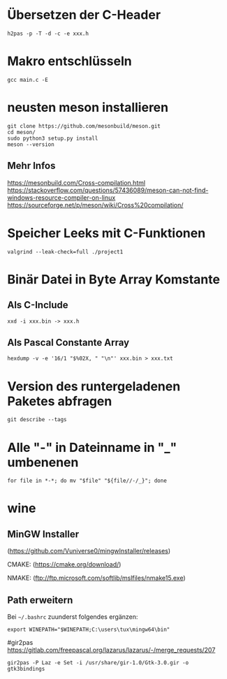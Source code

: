 # Übersetzen der C-Header
```
h2pas -p -T -d -c -e xxx.h
```

# Makro entschlüsseln
```
gcc main.c -E
```

# neusten meson installieren
```
git clone https://github.com/mesonbuild/meson.git
cd meson/
sudo python3 setup.py install
meson --version
```

## Mehr Infos
https://mesonbuild.com/Cross-compilation.html
https://stackoverflow.com/questions/57436089/meson-can-not-find-windows-resource-compiler-on-linux
https://sourceforge.net/p/meson/wiki/Cross%20compilation/

# Speicher Leeks mit C-Funktionen

`valgrind --leak-check=full ./project1`

# Binär Datei in Byte Array Komstante

## Als C-Include
`xxd -i xxx.bin -> xxx.h`

## Als Pascal Constante Array
`hexdump -v -e '16/1 "$%02X, " "\n"' xxx.bin > xxx.txt`


# Version des runtergeladenen Paketes abfragen
`git describe --tags`

# Alle "-" in Dateinname in "_" umbenenen
```
for file in *-*; do mv "$file" "${file//-/_}"; done
```


# wine
## MinGW Installer
(https://github.com/Vuniverse0/mingwInstaller/releases)

CMAKE:
(https://cmake.org/download/)

NMAKE:
(ftp://ftp.microsoft.com/softlib/mslfiles/nmake15.exe)

## Path erweitern
Bei `~/.bashrc` zuunderst folgendes ergänzen:
```
export WINEPATH="$WINEPATH;C:\users\tux\mingw64\bin"
```

#gir2pas
https://gitlab.com/freepascal.org/lazarus/lazarus/-/merge_requests/207
```
gir2pas -P Laz -e Set -i /usr/share/gir-1.0/Gtk-3.0.gir -o gtk3bindings
```







